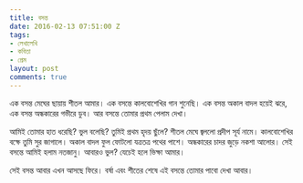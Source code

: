 ```yaml
---
title: বসন্ত
date: 2016-02-13 07:51:00 Z
tags:
- লেখালেখি
- কবিতা
- প্রেম
layout: post
comments: true
---
```


এক বসন্ত মেঘের ছায়ায় শীতল আমার।
এক বসন্তে কালবোশেখির গান শুনেছি।
এক বসন্ত অকাল বাদল হয়েই ঝরে,
এক বসন্ত অন্ধকারের গভীরে ডুব।
আর বসন্তে তোমার প্রথম পেলাম দেখা।

আমিই তোমার হাত ধরেছি?
ভুল বলেছি? তুমিই প্রথম হৃদয় ছুঁলে?
শীতল মেঘে জ্বললো প্রদীপ সূর্য নামে।
কালবোশেখির বক্ষে তুমি সুর জাগালে।
অকাল বাদল ফুল ফোটলো যত্রতত্র পথের পাশে।
অন্ধকারের চাদর জুড়ে নকশা আলোর।
সেই বসন্তে আমিই হলাম নতজানু।
আবারও ভুল? যেচেই হলে ভিক্ষা আমার।

সেই বসন্ত আবার এখন আসছে ফিরে।
বর্ষা এবং শীতের শেষে
এই বসন্তে তোমার পাবো দেখা আবার।
